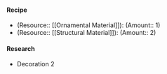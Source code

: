 #### Recipe
- (Resource:: [[Ornamental Material]]): (Amount:: 1)
- (Resource:: [[Structural Material]]): (Amount:: 2)

#### Research
- Decoration 2